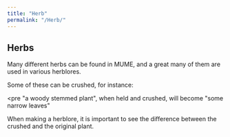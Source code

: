 ```yaml
---
title: "Herb"
permalink: "/Herb/"
---
```


## Herbs

Many different herbs can be found in MUME, and a great many of them are
used in various herblores.

Some of these can be crushed, for instance:

\<pre "a woody stemmed plant", when held and crushed, will become "some
narrow leaves"

</pre>

When making a herblore, it is important to see the difference between
the crushed and the original plant.